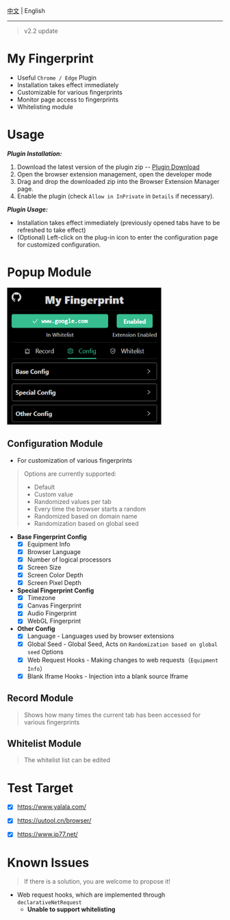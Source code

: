 
[中文](./README.md) | English

---

> v2.2 update

# My Fingerprint

- Useful `Chrome / Edge` Plugin
- Installation takes effect immediately
- Customizable for various fingerprints
- Monitor page access to fingerprints
- Whitelisting module

# Usage

***Plugin Installation:***
1. Download the latest version of the plugin zip -- [Plugin Download](https://github.com/omegaee/my-fingerprint/releases)
2. Open the browser extension management, open the developer mode
3. Drag and drop the downloaded zip into the Browser Extension Manager page.
4. Enable the plugin (check `Allow in InPrivate` in `Details` if necessary).

***Plugin Usage:***
- Installation takes effect immediately (previously opened tabs have to be refreshed to take effect)
- (Optional) Left-click on the plug-in icon to enter the configuration page for customized configuration.


# Popup Module

<img src='./images/en/ui.png' width='360px' />

## Configuration Module
- For customization of various fingerprints

> Options are currently supported:
> - Default
> - Custom value
> - Randomized values per tab
> - Every time the browser starts a random
> - Randomized based on domain name
> - Randomization based on global seed

- **Base Fingerprint Config**
  - [x] Equipment Info
  - [x] Browser Language
  - [x] Number of logical processors
  - [x] Screen Size
  - [x] Screen Color Depth
  - [x] Screen Pixel Depth
- **Special Fingerprint Config**
  - [x] Timezone
  - [x] Canvas Fingerprint
  - [x] Audio Fingerprint
  - [x] WebGL Fingerprint
- **Other Config**
  - [x] Language - Languages used by browser extensions
  - [x] Global Seed - Global Seed, Acts on `Randomization based on global seed` Options
  - [x] Web Request Hooks - Making changes to web requests（`Equipment Info`）
  - [x] Blank Iframe Hooks - Injection into a blank source Iframe

## Record Module
> Shows how many times the current tab has been accessed for various fingerprints

## Whitelist Module
> The whitelist list can be edited


# Test Target
- [x] https://www.yalala.com/
- [x] https://uutool.cn/browser/
- [x] https://www.ip77.net/


# Known Issues
> If there is a solution, you are welcome to propose it!
- Web request hooks, which are implemented through `declarativeNetRequest`
  - **Unable to support whitelisting**
